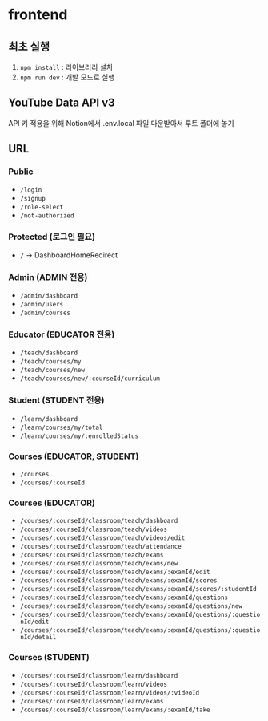 # frontend

## 최초 실행

1. `npm install` : 라이브러리 설치
2. `npm run dev` : 개발 모드로 실행

## YouTube Data API v3

API 키 적용을 위해 Notion에서 .env.local 파일 다운받아서 루트 폴더에 놓기

## URL

### Public

- `/login`
- `/signup`
- `/role-select`
- `/not-authorized`

### Protected (로그인 필요)

- `/` → DashboardHomeRedirect

### Admin (ADMIN 전용)

- `/admin/dashboard`
- `/admin/users`
- `/admin/courses`

### Educator (EDUCATOR 전용)

- `/teach/dashboard`
- `/teach/courses/my`
- `/teach/courses/new`
- `/teach/courses/new/:courseId/curriculum`

### Student (STUDENT 전용)

- `/learn/dashboard`
- `/learn/courses/my/total`
- `/learn/courses/my/:enrolledStatus`

### Courses (EDUCATOR, STUDENT)

- `/courses`
- `/courses/:courseId`

### Courses (EDUCATOR)

- `/courses/:courseId/classroom/teach/dashboard`
- `/courses/:courseId/classroom/teach/videos`
- `/courses/:courseId/classroom/teach/videos/edit`
- `/courses/:courseId/classroom/teach/attendance`
- `/courses/:courseId/classroom/teach/exams`
- `/courses/:courseId/classroom/teach/exams/new`
- `/courses/:courseId/classroom/teach/exams/:examId/edit`
- `/courses/:courseId/classroom/teach/exams/:examId/scores`
- `/courses/:courseId/classroom/teach/exams/:examId/scores/:studentId`
- `/courses/:courseId/classroom/teach/exams/:examId/questions`
- `/courses/:courseId/classroom/teach/exams/:examId/questions/new`
- `/courses/:courseId/classroom/teach/exams/:examId/questions/:questionId/edit`
- `/courses/:courseId/classroom/teach/exams/:examId/questions/:questionId/detail`

### Courses (STUDENT)

- `/courses/:courseId/classroom/learn/dashboard`
- `/courses/:courseId/classroom/learn/videos`
- `/courses/:courseId/classroom/learn/videos/:videoId`
- `/courses/:courseId/classroom/learn/exams`
- `/courses/:courseId/classroom/learn/exams/:examId/take`
